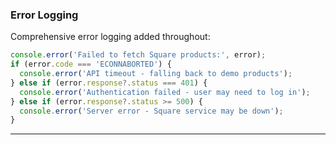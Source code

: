 ### Error Logging

Comprehensive error logging added throughout:

```javascript
console.error('Failed to fetch Square products:', error);
if (error.code === 'ECONNABORTED') {
  console.error('API timeout - falling back to demo products');
} else if (error.response?.status === 401) {
  console.error('Authentication failed - user may need to log in');
} else if (error.response?.status >= 500) {
  console.error('Server error - Square service may be down');
}
```

---
